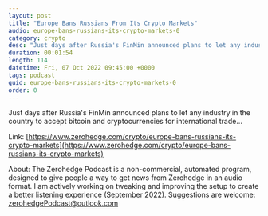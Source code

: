 ```yaml
---
layout: post
title: "Europe Bans Russians From Its Crypto Markets"
audio: europe-bans-russians-its-crypto-markets-0
category: crypto
desc: "Just days after Russia's FinMin announced plans to let any industry in the country to accept bitcoin and cryptocurrencies for international trade..."
duration: 00:01:54
length: 114
datetime: Fri, 07 Oct 2022 09:45:00 +0000
tags: podcast
guid: europe-bans-russians-its-crypto-markets-0
order: 0
---
```

Just days after Russia's FinMin announced plans to let any industry in the country to accept bitcoin and cryptocurrencies for international trade...

Link: [https://www.zerohedge.com/crypto/europe-bans-russians-its-crypto-markets](https://www.zerohedge.com/crypto/europe-bans-russians-its-crypto-markets)

About: The Zerohedge Podcast is a non-commercial, automated program, designed to give people a way to get news from Zerohedge in an audio format.  I am actively working on tweaking and improving the setup to create a better listening experience (September 2022).  Suggestions are welcome: [zerohedgePodcast@outlook.com](mailto:zerohedgePodcast@outlook.com)